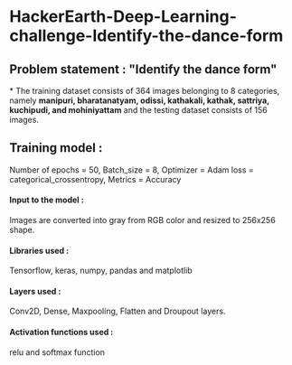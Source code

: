 # HackerEarth-Deep-Learning-challenge-Identify-the-dance-form
<h2>Problem statement : "Identify the dance form"</h2>
* The training dataset consists of 364 images belonging to 8 categories, namely <b>manipuri, bharatanatyam, odissi, kathakali, kathak, sattriya, kuchipudi, and mohiniyattam</b> and the testing dataset consists of 156 images.
<h2>Training model : </h2>
Number of epochs = 50, Batch_size = 8, Optimizer = Adam
loss = categorical_crossentropy, Metrics = Accuracy
<h4> Input to the model : </h4> Images are converted into gray from RGB color and resized to 256x256 shape.
<h4>Libraries used : </h4>Tensorflow, keras, numpy, pandas and matplotlib
<h4> Layers used : </h4> Conv2D, Dense, Maxpooling, Flatten and Droupout layers.
<h4>Activation functions used : </h4> relu and softmax function
